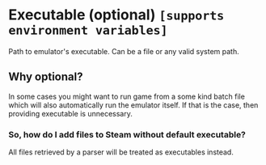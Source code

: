 # Executable (optional) `[supports environment variables]`

Path to emulator's executable. Can be a file or any valid system path.

## Why optional?

In some cases you might want to run game from a some kind batch file which will also automatically run the emulator itself. If that is the case, then providing executable is unnecessary.

### So, how do I add files to Steam without default executable?

All files retrieved by a parser will be treated as executables instead.

